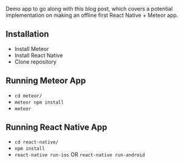 Demo app to go along with this blog post, which covers a potential implementation on making an offline first React Native + Meteor app.

## Installation

- Install Meteor
- Install React Native
- Clone repository

## Running Meteor App

- `cd meteor/`
- `meteor npm install`
- `meteor`

## Running React Native App

- `cd react-native/`
- `npm install`
- `react-native run-ios` OR `react-native run-android`
